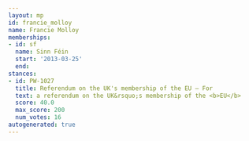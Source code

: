 ```yaml
---
layout: mp
id: francie_molloy
name: Francie Molloy
memberships:
- id: sf
  name: Sinn Féin
  start: '2013-03-25'
  end: 
stances:
- id: PW-1027
  title: Referendum on the UK's membership of the EU — For
  text: a referendum on the UK&rsquo;s membership of the <b>EU</b>
  score: 40.0
  max_score: 200
  num_votes: 16
autogenerated: true
---
```

